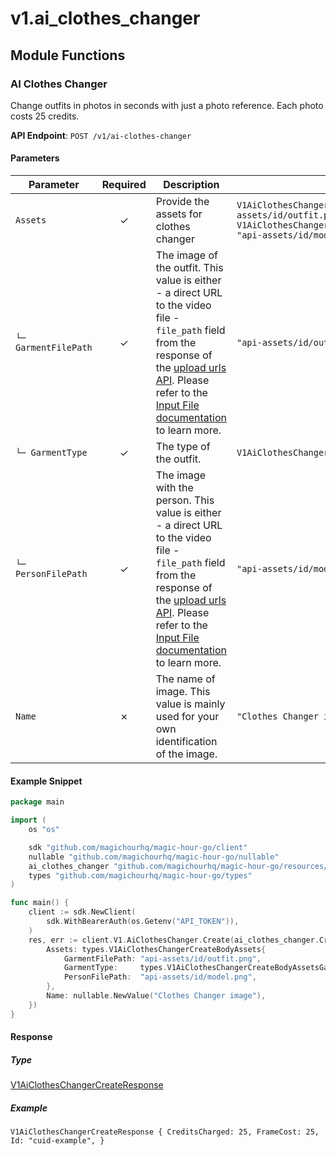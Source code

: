 # v1.ai_clothes_changer

## Module Functions

### AI Clothes Changer <a name="create"></a>

Change outfits in photos in seconds with just a photo reference. Each photo costs 25 credits.

**API Endpoint**: `POST /v1/ai-clothes-changer`

#### Parameters

| Parameter | Required | Description | Example |
|-----------|:--------:|-------------|--------|
| `Assets` | ✓ | Provide the assets for clothes changer | `V1AiClothesChangerCreateBodyAssets {GarmentFilePath: "api-assets/id/outfit.png",GarmentType: V1AiClothesChangerCreateBodyAssetsGarmentTypeEnumUpperBody,PersonFilePath: "api-assets/id/model.png",}` |
| `└─ GarmentFilePath` | ✓ | The image of the outfit. This value is either - a direct URL to the video file - `file_path` field from the response of the [upload urls API](https://docs.magichour.ai/api-reference/files/generate-asset-upload-urls).  Please refer to the [Input File documentation](https://docs.magichour.ai/api-reference/files/generate-asset-upload-urls#input-file) to learn more.  | `"api-assets/id/outfit.png"` |
| `└─ GarmentType` | ✓ | The type of the outfit. | `V1AiClothesChangerCreateBodyAssetsGarmentTypeEnumUpperBody` |
| `└─ PersonFilePath` | ✓ | The image with the person. This value is either - a direct URL to the video file - `file_path` field from the response of the [upload urls API](https://docs.magichour.ai/api-reference/files/generate-asset-upload-urls).  Please refer to the [Input File documentation](https://docs.magichour.ai/api-reference/files/generate-asset-upload-urls#input-file) to learn more.  | `"api-assets/id/model.png"` |
| `Name` | ✗ | The name of image. This value is mainly used for your own identification of the image. | `"Clothes Changer image"` |

#### Example Snippet

```go
package main

import (
	os "os"

	sdk "github.com/magichourhq/magic-hour-go/client"
	nullable "github.com/magichourhq/magic-hour-go/nullable"
	ai_clothes_changer "github.com/magichourhq/magic-hour-go/resources/v1/ai_clothes_changer"
	types "github.com/magichourhq/magic-hour-go/types"
)

func main() {
	client := sdk.NewClient(
		sdk.WithBearerAuth(os.Getenv("API_TOKEN")),
	)
	res, err := client.V1.AiClothesChanger.Create(ai_clothes_changer.CreateRequest{
		Assets: types.V1AiClothesChangerCreateBodyAssets{
			GarmentFilePath: "api-assets/id/outfit.png",
			GarmentType:     types.V1AiClothesChangerCreateBodyAssetsGarmentTypeEnumUpperBody,
			PersonFilePath:  "api-assets/id/model.png",
		},
		Name: nullable.NewValue("Clothes Changer image"),
	})
}

```

#### Response

##### Type
[V1AiClothesChangerCreateResponse](/types/v1_ai_clothes_changer_create_response.go)

##### Example
`V1AiClothesChangerCreateResponse {
CreditsCharged: 25,
FrameCost: 25,
Id: "cuid-example",
}`


